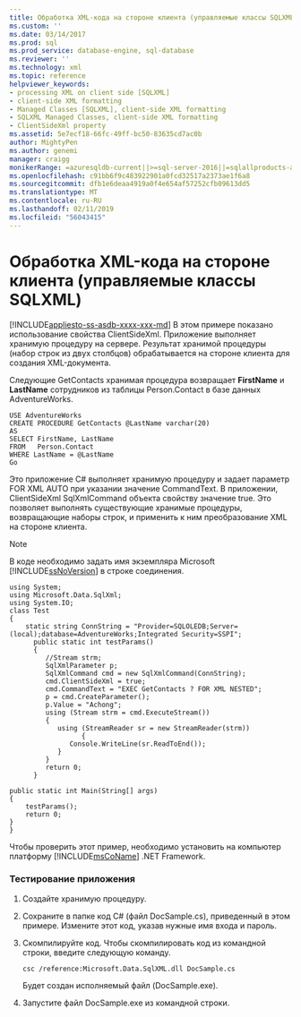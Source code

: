 ```yaml
---
title: Обработка XML-кода на стороне клиента (управляемые классы SQLXML) | Документация Майкрософт
ms.custom: ''
ms.date: 03/14/2017
ms.prod: sql
ms.prod_service: database-engine, sql-database
ms.reviewer: ''
ms.technology: xml
ms.topic: reference
helpviewer_keywords:
- processing XML on client side [SQLXML]
- client-side XML formatting
- Managed Classes [SQLXML], client-side XML formatting
- SQLXML Managed Classes, client-side XML formatting
- ClientSideXml property
ms.assetid: 5e7ecf18-66fc-49ff-bc50-83635cd7ac0b
author: MightyPen
ms.author: genemi
manager: craigg
monikerRange: =azuresqldb-current||>=sql-server-2016||=sqlallproducts-allversions||>=sql-server-linux-2017||=azuresqldb-mi-current
ms.openlocfilehash: c91bb6f9c483922901a0fcd32517a2373ae1f6a8
ms.sourcegitcommit: dfb1e6deaa4919a0f4e654af57252cfb09613dd5
ms.translationtype: MT
ms.contentlocale: ru-RU
ms.lasthandoff: 02/11/2019
ms.locfileid: "56043415"
---
```

# <a name="processing-xml-on-the-client-side-sqlxml-managed-classes"></a>Обработка XML-кода на стороне клиента (управляемые классы SQLXML)
[!INCLUDE[appliesto-ss-asdb-xxxx-xxx-md](../../../includes/appliesto-ss-asdb-xxxx-xxx-md.md)]
  В этом примере показано использование свойства ClientSideXml. Приложение выполняет хранимую процедуру на сервере. Результат хранимой процедуры (набор строк из двух столбцов) обрабатывается на стороне клиента для создания XML-документа.  
  
 Следующие GetContacts хранимая процедура возвращает **FirstName** и **LastName** сотрудников из таблицы Person.Contact в базе данных AdventureWorks.  
  
```  
USE AdventureWorks  
CREATE PROCEDURE GetContacts @LastName varchar(20)  
AS  
SELECT FirstName, LastName  
FROM   Person.Contact  
WHERE LastName = @LastName  
Go  
```  
  
 Это приложение C# выполняет хранимую процедуру и задает параметр FOR XML AUTO при указании значение CommandText. В приложении, ClientSideXml SqlXmlCommand объекта свойству значение true. Это позволяет выполнять существующие хранимые процедуры, возвращающие наборы строк, и применить к ним преобразование XML на стороне клиента.  
  
> [!NOTE]  
>  В коде необходимо задать имя экземпляра Microsoft [!INCLUDE[ssNoVersion](../../../includes/ssnoversion-md.md)] в строке соединения.  
  
```  
using System;  
using Microsoft.Data.SqlXml;  
using System.IO;  
class Test  
{  
    static string ConnString = "Provider=SQLOLEDB;Server=(local);database=AdventureWorks;Integrated Security=SSPI";  
      public static int testParams()  
      {  
         //Stream strm;  
         SqlXmlParameter p;  
         SqlXmlCommand cmd = new SqlXmlCommand(ConnString);  
         cmd.ClientSideXml = true;  
         cmd.CommandText = "EXEC GetContacts ? FOR XML NESTED";  
         p = cmd.CreateParameter();  
         p.Value = "Achong";  
         using (Stream strm = cmd.ExecuteStream())   
         {  
            using (StreamReader sr = new StreamReader(strm))  
                  {  
               Console.WriteLine(sr.ReadToEnd());  
            }  
         }  
         return 0;  
      }  
  
public static int Main(String[] args)  
{  
    testParams();  
    return 0;  
}  
}  
```  
  
 Чтобы проверить этот пример, необходимо установить на компьютер платформу [!INCLUDE[msCoName](../../../includes/msconame-md.md)] .NET Framework.  
  
### <a name="to-test-the-application"></a>Тестирование приложения  
  
1.  Создайте хранимую процедуру.  
  
2.  Сохраните в папке код C# (файл DocSample.cs), приведенный в этом примере. Измените этот код, указав нужные имя входа и пароль.  
  
3.  Скомпилируйте код. Чтобы скомпилировать код из командной строки, введите следующую команду.  
  
    ```  
    csc /reference:Microsoft.Data.SqlXML.dll DocSample.cs  
    ```  
  
     Будет создан исполняемый файл (DocSample.exe).  
  
4.  Запустите файл DocSample.exe из командной строки.  
  
  
